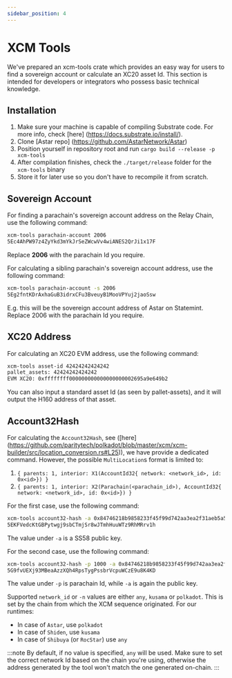 ```yaml
---
sidebar_position: 4
---
```


# XCM Tools

We've prepared an xcm-tools crate which provides an easy way for users to find a sovereign account or calculate an XC20 asset Id. This section is intended for developers or integrators who possess basic technical knowledge.

## Installation

1. Make sure your machine is capable of compiling Substrate code. For more info, check [here] (https://docs.substrate.io/install/).
2. Clone [Astar repo] (https://github.com/AstarNetwork/Astar)
3. Position yourself in repository root and run `cargo build --release -p xcm-tools`
4. After compilation finishes, check the `./target/release` folder for the `xcm-tools` binary
5. Store it for later use so you don't have to recompile it from scratch.

## Sovereign Account

For finding a parachain's sovereign account address on the Relay Chain, use the following command:

```bash
xcm-tools parachain-account 2006
5Ec4AhPW97z4ZyYkd3mYkJrSeZWcwVv4wiANES2QrJi1x17F
```

Replace **2006** with the parachain Id you require.

For calculating a sibling parachain's sovereign account address, use the following command:
```bash
xcm-tools parachain-account -s 2006
5Eg2fntKDrAxhaGuB3idrxCFu3BveuyB1MooVPYuj2jaoSsw
```

E.g. this will be the sovereign account address of Astar on Statemint.
Replace 2006 with the parachain Id you require.

## XC20 Address

For calculating an XC20 EVM address, use the following command:
```bash
xcm-tools asset-id 42424242424242
pallet_assets: 42424242424242
EVM XC20: 0xffffffff000000000000000000002695a9e649b2
```

You can also input a standard asset Id (as seen by pallet-assets), and it will output the H160 address of that asset.

## Account32Hash

For calculating the `Account32Hash`, see ([here] (https://github.com/paritytech/polkadot/blob/master/xcm/xcm-builder/src/location_conversion.rs#L25)), we have provide a dedicated command. However, the possible `MultiLocation`s format is limited to:

1. `{ parents: 1, interior: X1(AccountId32{ network: <network_id>, id: 0x<id>}) }`
2. `{ parents: 1, interior: X2(Parachain(<parachain_id>), AccountId32{ network: <network_id>, id: 0x<id>}) }`

For the first case, use the following command:
```bash
xcm-tools account32-hash -a 0x84746218b9858233f45f99d742aa3ea2f31aeb5a525938f240fdee3000000000
5EKFVedcKtGBPytwgj9sbCTmjSr8wJTmhHuuWTz9RhMRrv1h
```
The value under `-a` is a SS58 public key.

For the second case, use the following command:
```bash
xcm-tools account32-hash -p 1000 -a 0x84746218b9858233f45f99d742aa3ea2f31aeb5a525938f240fdee3000000000
5G9fvUEXj93MBeaAzzXQh4RpsTygPssbrVcpuWCzE9u8K4KD
```
The value under `-p` is parachain Id, while `-a` is again the public key.


Supported `network_id` or `-n` values are either `any`, `kusama` or `polkadot`.
This is set by the chain from which the XCM sequence originated.
For our runtimes:
* In case of `Astar`, use `polkadot`
* In case of `Shiden`, use `kusama`
* In case of `Shibuya` (or `RocStar`) use `any`

:::note
By default, if no value is specified, `any` will be used.
Make sure to set the correct network Id based on the chain you're using,
otherwise the address generated by the tool won't match the one generated on-chain.
:::